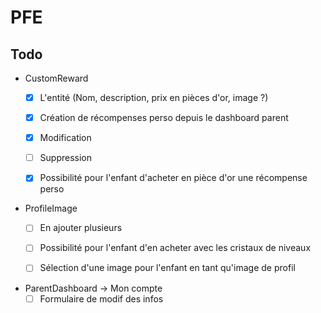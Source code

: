 # PFE

    
## Todo
* CustomReward
    - [X] L'entité (Nom, description, prix en pièces d'or, image ?)
    - [X] Création de récompenses perso depuis le dashboard parent
    - [X] Modification
    - [ ] Suppression
    - [X] Possibilité pour l'enfant d'acheter en pièce d'or une récompense perso


    
* ProfileImage
    - [ ] En ajouter plusieurs
    - [ ] Possibilité pour l'enfant d'en acheter avec les cristaux de niveaux
    - [ ] Sélection d'une image pour l'enfant en tant qu'image de profil
    
    
* ParentDashboard -> Mon compte
     - [ ] Formulaire de modif des infos
